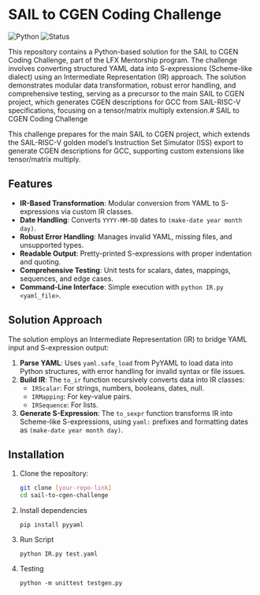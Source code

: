 
# SAIL to CGEN Coding Challenge

![Python](https://img.shields.io/badge/Python-3.8%2B-blue?logo=python)  ![Status](https://img.shields.io/badge/Status-Completed-success)

This repository contains a Python-based solution for the SAIL to CGEN Coding Challenge, part of the LFX Mentorship program. The challenge involves converting structured YAML data into S-expressions (Scheme-like dialect) using an Intermediate Representation (IR) approach. The solution demonstrates modular data transformation, robust error handling, and comprehensive testing, serving as a precursor to the main SAIL to CGEN project, which generates CGEN descriptions for GCC from SAIL-RISC-V specifications, focusing on a tensor/matrix multiply extension.# SAIL to CGEN Coding Challenge



This challenge prepares for the main SAIL to CGEN project, which extends the SAIL-RISC-V golden model’s Instruction Set Simulator (ISS) export to generate CGEN descriptions for GCC, supporting custom extensions like tensor/matrix multiply.

## Features
- **IR-Based Transformation**: Modular conversion from YAML to S-expressions via custom IR classes.
- **Date Handling**: Converts `YYYY-MM-DD` dates to `(make-date year month day)`.
- **Robust Error Handling**: Manages invalid YAML, missing files, and unsupported types.
- **Readable Output**: Pretty-printed S-expressions with proper indentation and quoting.
- **Comprehensive Testing**: Unit tests for scalars, dates, mappings, sequences, and edge cases.
- **Command-Line Interface**: Simple execution with `python IR.py <yaml_file>`.



## Solution Approach
The solution employs an Intermediate Representation (IR) to bridge YAML input and S-expression output:
1. **Parse YAML**: Uses `yaml.safe_load` from PyYAML to load data into Python structures, with error handling for invalid syntax or file issues.
2. **Build IR**: The `to_ir` function recursively converts data into IR classes:
   - `IRScalar`: For strings, numbers, booleans, dates, null.
   - `IRMapping`: For key-value pairs.
   - `IRSequence`: For lists.
3. **Generate S-Expression**: The `to_sexpr` function transforms IR into Scheme-like S-expressions, using `yaml:` prefixes and formatting dates as `(make-date year month day)`.



## Installation
1. Clone the repository:
   ```bash
   git clone [your-repo-link]
   cd sail-to-cgen-challenge

2. Install dependencies
   ```
   pip install pyyaml

3. Run Script
   ```
   python IR.py test.yaml
4. Testing
   ```
   python -m unittest testgen.py


